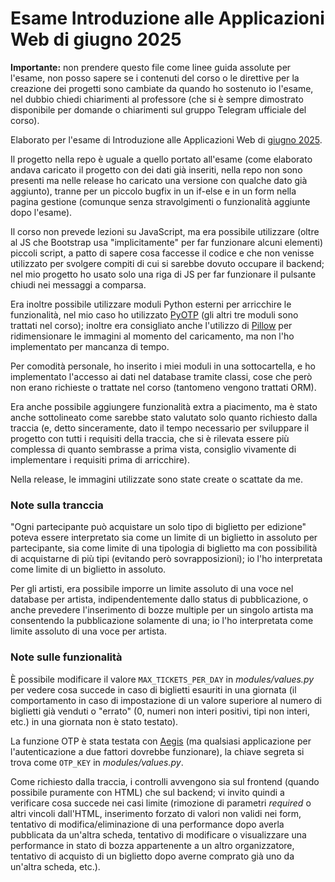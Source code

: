 # Esame Introduzione alle Applicazioni Web di giugno 2025

**Importante:** non prendere questo file come linee guida assolute per l'esame, non posso sapere se i contenuti del corso o le direttive per la creazione dei progetti sono cambiate da quando ho sostenuto io l'esame, nel dubbio chiedi chiarimenti al professore (che si è sempre dimostrato disponibile per domande o chiarimenti sul gruppo Telegram ufficiale del corso).

Elaborato per l'esame di Introduzione alle Applicazioni Web di [giugno 2025](https://docs.google.com/document/d/1P5qTU0oU2jlxHHxbXlDaB2t9CdrUOKS0w3HIMpGg9QY/edit?tab=t.0).

Il progetto nella repo è uguale a quello portato all'esame (come elaborato andava caricato il progetto con dei dati già inseriti, nella repo non sono presenti ma nelle release ho caricato una versione con qualche dato già aggiunto), tranne per un piccolo bugfix in un if-else e in un form nella pagina gestione (comunque senza stravolgimenti o funzionalità aggiunte dopo l'esame).

Il corso non prevede lezioni su JavaScript, ma era possibile utilizzare (oltre al JS che Bootstrap usa "implicitamente" per far funzionare alcuni elementi) piccoli script, a patto di sapere cosa faccesse il codice e che non venisse utilizzato per svolgere compiti di cui si sarebbe dovuto occupare il backend; nel mio progetto ho usato solo una riga di JS per far funzionare il pulsante chiudi nei messaggi a comparsa.

Era inoltre possibile utilizzare moduli Python esterni per arricchire le funzionalità, nel mio caso ho utilizzato [PyOTP](https://pypi.org/project/pyotp/) (gli altri tre moduli sono trattati nel corso); inoltre era consigliato anche l'utilizzo di [Pillow](https://pypi.org/project/pillow/) per ridimensionare le immagini al momento del caricamento, ma non l'ho implementato per mancanza di tempo.

Per comodità personale, ho inserito i miei moduli in una sottocartella, e ho implementato l'accesso ai dati nel database tramite classi, cose che però non erano richieste o trattate nel corso (tantomeno vengono trattati ORM).

Era anche possibile aggiungere funzionalità extra a piacimento, ma è stato anche sottolineato come sarebbe stato valutato solo quanto richiesto dalla traccia (e, detto sinceramente, dato il tempo necessario per sviluppare il progetto con tutti i requisiti della traccia, che si è rilevata essere più complessa di quanto sembrasse a prima vista, consiglio vivamente di implementare i requisiti prima di arricchire).

Nella release, le immagini utilizzate sono state create o scattate da me.

### Note sulla tranccia
"Ogni partecipante può acquistare un solo tipo di biglietto per edizione" poteva essere interpretato sia come un limite di un biglietto in assoluto per partecipante, sia come limite di una tipologia di biglietto ma con possibilità di acquistarne di più tipi (evitando però sovrapposizioni); io l'ho interpretata come limite di un biglietto in assoluto.

Per gli artisti, era possibile imporre un limite assoluto di una voce nel database per artista, indipendentemente dallo status di pubblicazione, o anche prevedere l'inserimento di bozze multiple per un singolo artista ma consentendo la pubblicazione solamente di una; io l'ho interpretata come limite assoluto di una voce per artista.

### Note sulle funzionalità
È possibile modificare il valore `MAX_TICKETS_PER_DAY` in *modules/values.py* per vedere cosa succede in caso di biglietti esauriti in una giornata (il comportamento in caso di impostazione di un valore superiore al numero di biglietti già venduti o "errato" (0, numeri non interi positivi, tipi non interi, etc.) in una giornata non è stato testato).

La funzione OTP è stata testata con [Aegis](https://getaegis.app/) (ma qualsiasi applicazione per l'autenticazione a due fattori dovrebbe funzionare), la chiave segreta si trova come `OTP_KEY` in *modules/values.py*.

Come richiesto dalla traccia, i controlli avvengono sia sul frontend (quando possibile puramente con HTML) che sul backend; vi invito quindi a verificare cosa succede nei casi limite (rimozione di parametri *required* o altri vincoli dall'HTML, inserimento forzato di valori non validi nei form, tentativo di modifica/eliminazione di una performance dopo averla pubblicata da un'altra scheda, tentativo di modificare o visualizzare una performance in stato di bozza appartenente a un altro organizzatore, tentativo di acquisto di un biglietto dopo averne comprato già uno da un'altra scheda, etc.).
